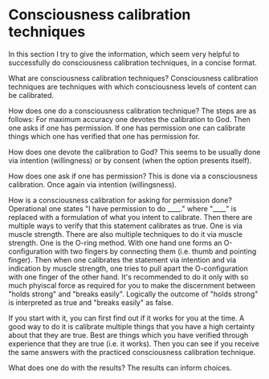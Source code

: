# Consciousness calibration techniques

In this section I try to give the information, which seem very helpful to successfully do consciousness calibration techniques, in a concise format.

What are consciousness calibration techniques? Consciousness calibration techniques are techniques with which consciousness levels of content can be calibrated.

How does one do a consciousness calibration technique? The steps are as follows: For maximum accuracy one devotes the calibration to God. 
Then one asks if one has permission. If one has permission one can calibrate things which one has verified that one has permission for.

How does one devote the calibration to God? This seems to be usually done via intention (willingness) or by consent (when the option presents itself).

How does one ask if one has permission? This is done via a consciousness calibration. Once again via intention (willingsness).

How is a consciousness calibration for asking for permission done? Operational one states "I have permission to do \_\_\_\_." where "\_\_\_\_" is replaced with a formulation of what you intent to calibrate.
Then there are multiple ways to verify that this statement calibrates as true. One is via muscle strength. There are also multiple techniques to do it via muscle strength.
One is the O-ring method. With one hand one forms an O-configuration with two fingers by connecting them (i.e. thumb and pointing finger). Then when one calibrates the statement via intention and via indication by muscle strength, 
one tries to pull apart the O-configuration with one finger of the other hand.
It's recommended to do it only with so much phyiscal force as required for you to make the discernment between "holds strong" and "breaks easily".
Logically the outcome of "holds strong" is interpreted as true and "breaks easily" as false.

If you start with it, you can first find out if it works for you at the time. A good way to do it is calibrate multiple things that you have a high certainty about that they are true. Best are things which you have verified through experience that they are true (i.e. it works).
Then you can see if you receive the same answers with the practiced consciousness calibration technique.

What does one do with the results? The results can inform choices.
